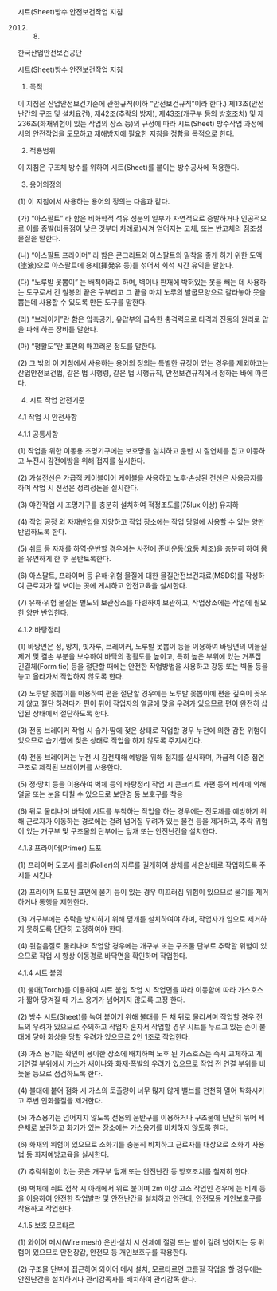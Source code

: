 시트(Sheet)방수 안전보건작업 지침

2012. 8.

한국산업안전보건공단

시트(Sheet)방수 안전보건작업 지침

1. 목적

이 지침은 산업안전보건기준에 관한규칙(이하 “안전보건규칙”이라 한다.) 제13조(안전난간의 구조 및 설치요건), 제42조(추락의 방지), 제43조(개구부 등의 방호조치) 및 제236조(화재위험이 있는 작업의 장소 등)의 규정에 따라 시트(Sheet) 방수작업 과정에서의 안전작업을 도모하고 재해방지에 필요한 지침을 정함을 목적으로 한다.

2. 적용범위

이 지침은 구조체 방수를 위하여 시트(Sheet)를 붙이는 방수공사에 적용한다.

3. 용어의정의

(1) 이 지침에서 사용하는 용어의 정의는 다음과 같다.

(가) “아스팔트” 라 함은 비화학적 석유 성분의 일부가 자연적으로 증발하거나 인공적으로 이를 증발(비등점이 낮은 것부터 차례로)시켜 얻어지는 고체, 또는 반고체의 점조성 물질을 말한다.

(나) “아스팔트 프라이머” 라 함은 콘크리트와 아스팔트의 밀착을 좋게 하기 위한 도액(塗液)으로 아스팔트에 용제(揮発유 등)를 섞어서 회석 시간 유익을 말한다.

(다) “노루발 못뽑이” 는 배척이라고 하며, 벽이나 판재에 박혀있는 못을 빼는 데 사용하는 도구로서 긴 철봉의 끝은 구부리고 그 끝을 마치 노루의 발굽모양으로 갈라놓아 못을 뽑는데 사용할 수 있도록 만든 도구를 말한다.

(라) “브레이커”란 함은 압축공기, 유압부의 급속한 충격력으로 타격과 진동의 원리로 압을 파쇄 하는 장비를 말한다.

(마) “평활도”란 표면의 매끄러운 정도를 말한다.

(2) 그 밖의 이 지침에서 사용하는 용어의 정의는 특별한 규정이 있는 경우를 제외하고는 산업안전보건법, 같은 법 시행령, 같은 법 시행규칙, 안전보건규칙에서 정하는 바에 따른다.

4. 시트 작업 안전기준

4.1 작업 시 안전사항

4.1.1 공통사항

(1) 작업을 위한 이동용 조명기구에는 보호망을 설치하고 운반 시 절연체를 잡고 이동하고 누전시 감전예방을 위해 접지를 실시한다.

(2) 가설전선은 가급적 케이블이어 케이블을 사용하고 노후·손상된 전선은 사용금지를 하며 작업 시 전선은 정리정돈을 실시한다.

(3) 야간작업 시 조명기구를 충분히 설치하여 적정조도를(75lux 이상) 유지하

(4) 작업 공정 외 자재반입을 지양하고 작업 장소에는 작업 당일에 사용할 수 있는 양만 반입하도록 한다.

(5) 쉬트 등 자재를 하역·운반할 경우에는 사전에 준비운동(요동 체조)을 충분히 하여 몸을 유연하게 한 후 운반토록한다.

(6) 아스팔트, 프라이머 등 유해·위험 물질에 대한 물질안전보건자료(MSDS)를 작성하여 근로자가 잘 보이는 곳에 게시하고 안전교육을 실시한다.

(7) 유해·위험 물질은 별도의 보관장소를 마련하여 보관하고, 작업장소에는 작업에 필요한 양만 반입한다.

4.1.2 바탕정리

(1) 바탕면은 정, 망치, 빗자루, 브레이커, 노루발 못뽑이 등을 이용하여 바탕면의 이물질 제거 및 결손 부분을 보수하여 바닥의 평활도를 높이고, 특히 높은 부위에 있는 거푸집 긴결체(Form tie) 등을 절단할 때에는 안전한 작업방법을 사용하고 강동 또는 벽돌 등을 놓고 올라가서 작업하지 않도록 한다.

(2) 노루발 못뽑이를 이용하여 편을 절단할 경우에는 노루발 못뽑이에 편을 깊숙이 꽂우지 않고 절단 하려다가 편이 튀어 작업자의 얼굴에 맞을 우려가 있으므로 편이 완전히 삽입된 상태에서 절단하도록 한다.

(3) 전동 브레이커 작업 시 습기·땀에 젖은 상태로 작업할 경우 누전에 의한 감전 위험이 있으므로 습기·땀에 젖은 상태로 작업을 하지 않도록 주지시킨다.

(4) 전동 브레이커는 누전 시 감전재해 예방을 위해 접지를 실시하며, 가급적 이중 접연구조로 제작된 브레이커를 사용한다.

(5) 정·망치 등을 이용하여 벽체 등의 바탕정리 작업 시 콘크리트 과편 등의 비례에 의해 얼굴 또는 눈을 다칠 수 있으므로 보안경 등 보호구를 착용

(6) 뒤로 물리나며 바닥에 시트를 부착하는 작업을 하는 경우에는 전도체를 예방하기 위해 근로자가 이동하는 경로에는 걸려 넘어질 우려가 있는 물건 등을 제거하고, 추락 위험이 있는 개구부 및 구조물의 단부에는 덮개 또는 안전난간을 설치한다.

4.1.3 프라이머(Primer) 도포

(1) 프라이머 도포시 롤러(Roller)의 자루를 길게하여 상체를 세운상태로 작업하도록 주지를 시킨다.

(2) 프라이머 도포된 표면에 물기 등이 있는 경우 미끄러짐 위험이 있으므로 물기를 제거하거나 통행을 제한한다.

(3) 개구부에는 추락을 방지하기 위해 덮개를 설치하여야 하며, 작업자가 임으로 제거하지 못하도록 단단히 고정하여야 한다.

(4) 뒷걸음질로 물리나며 작업할 경우에는 개구부 또는 구조물 단부로 추락할 위험이 있으므로 작업 시 항상 이동경로 바닥면을 확인하며 작업한다.

4.1.4 시트 붙임

(1) 불대(Torch)를 이용하여 시트 붙임 작업 시 작업면을 따라 이동함에 따라 가스호스가 짧아 당겨질 때 가스 용기가 넘어지지 않도록 고정 한다.

(2) 방수 시트(Sheet)를 녹여 붙이기 위해 불대를 든 채 뒤로 물리셔며 작업할 경우 전도의 우려가 있으므로 주의하고 작업자 혼자서 작업할 경우 시트를 누르고 있는 손이 불대에 닿아 화상을 당할 우려가 있으므로 2인 1조로 작업한다.

(3) 가스 용기는 확인이 용이한 장소에 배치하며 노후 된 가스호스는 즉시 교체하고 계기연결 부위에서 가스가 새어나와 화재·폭발의 우려가 있으므로 작업 전 연결 부위를 비눗물 등으로 점검하도록 한다.

(4) 불대에 붙어 점화 시 가스의 토출량이 너무 많지 않게 밸브를 천천히 열어 착화시키고 주변 인화물질을 제거한다.

(5) 가스용기는 넘어지지 않도록 전용의 운반구를 이용하거나 구조물에 단단히 묶어 세운채로 보관하고 화기가 있는 장소에는 가스용기를 비치하지 않도록 한다.

(6) 화재의 위험이 있으므로 소화기를 충분히 비치하고 근로자를 대상으로 소화기 사용법 등 화재예방교육을 실시한다.

(7) 추락위험이 있는 곳은 개구부 덮개 또는 안전난간 등 방호조치를 철저히 한다.

(8) 벽체에 쉬트 접착 시 아래에서 위로 붙이며 2m 이상 고소 작업인 경우에 는 비계 등을 이용하여 안전한 작업발판 및 안전난간을 설치하고 안전대, 안전모등 개인보호구를 착용하고 작업한다.

4.1.5 보호 모르타르

(1) 와이어 메시(Wire mesh) 운반·설치 시 신체에 절림 또는 발이 걸려 넘어지는 등 위험이 있으므로 안전장갑, 안전모 등 개인보호구를 착용한다.

(2) 구조물 단부에 접근하여 와이어 메시 설치, 모르타르면 고름질 작업을 할 경우에는 안전난간을 설치하거나 관리감독자를 배치하여 관리감독 한다.

